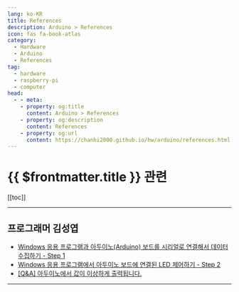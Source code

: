 ```yaml
---
lang: ko-KR
title: References
description: Arduino > References
icon: fas fa-book-atlas
category:
  - Hardware
  - Arduino
  - References 
tag: 
  - hardware
  - raspberry-pi
  - computer
head:
  - - meta:
    - property: og:title
      content: Arduino > References
    - property: og:description
      content: References
    - property: og:url
      content: https://chanhi2000.github.io/hw/arduino/references.html
---
```


# {{ $frontmatter.title }} 관련

[[toc]]

---

## 프로그래머 김성엽

- [Windows 응용 프로그램과 아두이노(Arduino) 보드를 시리얼로 연결해서 데이터 수집하기 - Step 1](https://m.blog.naver.com/tipsware/223658005820)
- [Windows 응용 프로그램에서 아두이노 보드에 연결된 LED 제어하기 - Step 2](https://m.blog.naver.com/tipsware/223659401577)
- [\[Q&A\] 아두이노에서 값이 이상하게 출력됩니다.](https://m.blog.naver.com/tipsware/223668950375)

<!-- END: tipsware (blog.naver.com) -->

---

<TagLinks />